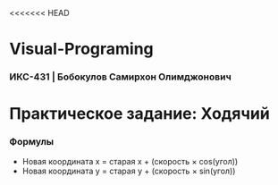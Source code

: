<<<<<<< HEAD
# Visual-Programing
### ИКС-431 | Бобокулов Самирхон Олимджонович 

# Практическое задание: Ходячий

### Формулы
- Новая координата x = старая x + (скорость × cos(угол))
- Новая координата y = старая y + (скорость × sin(угол))
